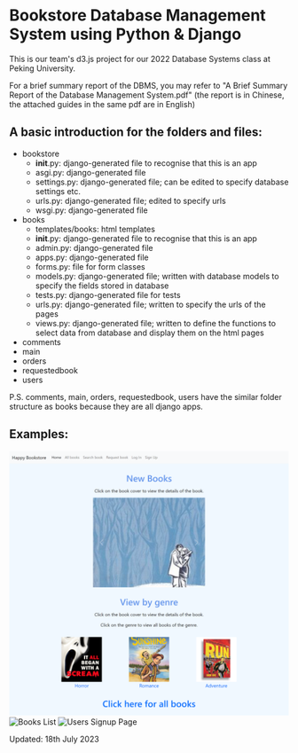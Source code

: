 # Bookstore Database Management System using Python & Django

This is our team's d3.js project for our 2022 Database Systems class at Peking University.

For a brief summary report of the DBMS, you may refer to "A Brief Summary Report of the Database Management System.pdf" (the report is in Chinese, the attached guides in the same pdf are in English)

## A basic introduction for the folders and files:

* bookstore
    * __init__.py: django-generated file to recognise that this is an app
    * asgi.py: django-generated file
    * settings.py: django-generated file; can be edited to specify database settings etc.
    * urls.py: django-generated file; edited to specify urls
    * wsgi.py: django-generated file
* books
    * templates/books: html templates
    * __init__.py: django-generated file to recognise that this is an app
    * admin.py: django-generated file
    * apps.py: django-generated file
    * forms.py: file for form classes
    * models.py: django-generated file; written with database models to specify the fields stored in database
    * tests.py: django-generated file for tests
    * urls.py: django-generated file; written to specify the urls of the pages
    * views.py: django-generated file; written to define the functions to select data from database and display them on the html pages
* comments
* main
* orders
* requestedbook
* users

P.S. comments, main, orders, requestedbook, users have the similar folder structure as books because they are all django apps.

## Examples:
![Index](examples/index.png)
![Books List](examples/books-list.png)
![Users Signup Page](examples/users-signup.png)

Updated: 18th July 2023

